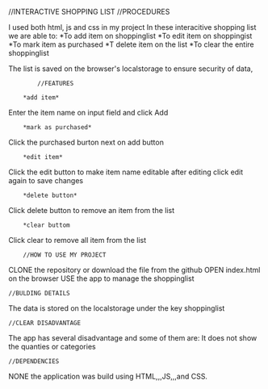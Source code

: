//INTERACTIVE SHOPPING LIST //PROCEDURES

I used both html, js and css in my project In these interacitive shopping list we are able to: *To add item on shoppinglist *To edit item on shoppingist *To mark item as purchased *T delete item on the list *To clear the entire shoppinglist

The list is saved on the browser's localstorage to ensure security of data,

            //FEATURES

        *add item*
Enter the item name on input field and click Add

        *mark as purchased*
Click the purchased burton next on add button

        *edit item*
Click the edit button to make item name editable after editing click edit again to save changes

        *delete button*
Click delete button to remove an item from the list

        *clear buttom
Click clear to remove all item from the list

        //HOW TO USE MY PROJECT
CLONE the repository or download the file from the github OPEN index.html on the browser USE the app to manage the shoppinglist

    //BULDING DETAILS
The data is stored on the localstorage under the key shoppinglist

    //CLEAR DISADVANTAGE         
The app has several disadvantage and some of them are: It does not show the quanties or categories

    //DEPENDENCIES
NONE the application was build using HTML,,,JS,,,and CSS.